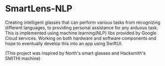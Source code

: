 # SmartLens-NLP
Creating intelligent glasses that can perform various tasks from recognizing different languages, to providing personal assistance for any arduous task. This is implemented using machine learning(NLP) libs provided by
Google Cloud services. Working on both hardware and software components and hope to eventually develop this into an app using SwiftUI. 

(This project was inspired by North's smart glasses and Hacksmith's SMITHI machine)
